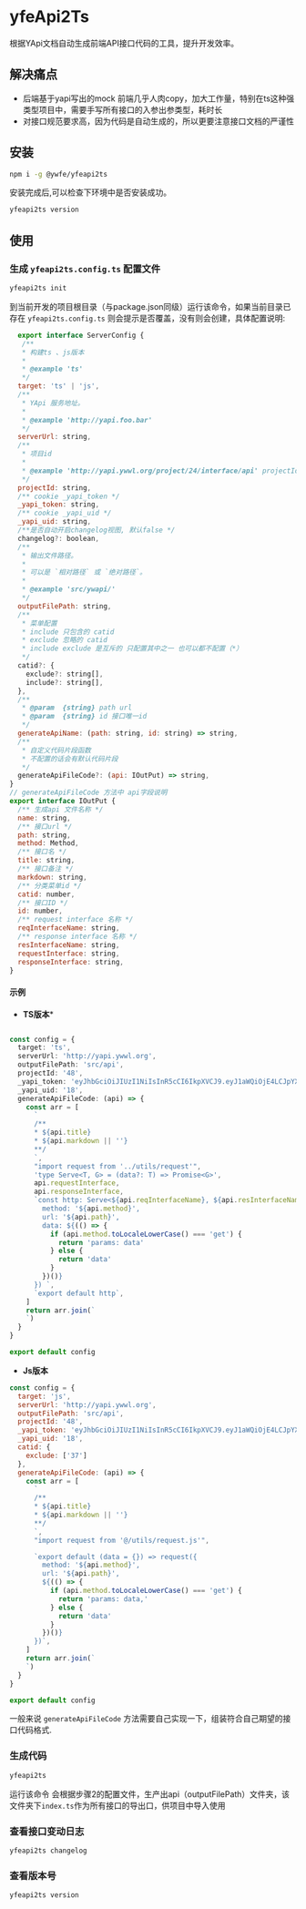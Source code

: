 # yfeApi2Ts

根据YApi文档自动生成前端API接口代码的工具，提升开发效率。

## 解决痛点

- 后端基于yapi写出的mock 前端几乎人肉copy，加大工作量，特别在ts这种强类型项目中，需要手写所有接口的入参出参类型，耗时长
- 对接口规范要求高，因为代码是自动生成的，所以更要注意接口文档的严谨性

## 安装

```bash
npm i -g @ywfe/yfeapi2ts
```

安装完成后,可以检查下环境中是否安装成功。

```bash
yfeapi2ts version
```

## 使用

### 生成 ```yfeapi2ts.config.ts``` 配置文件

```bash
yfeapi2ts init
```

到当前开发的项目根目录（与package.json同级）运行该命令，如果当前目录已存在 ```yfeapi2ts.config.ts``` 则会提示是否覆盖，没有则会创建，具体配置说明:

```javascript
  export interface ServerConfig {
   /**
   * 构建ts 、js版本
   *
   * @example 'ts'
   */
  target: 'ts' | 'js',
  /**
   * YApi 服务地址。
   *
   * @example 'http://yapi.foo.bar'
   */
  serverUrl: string,
  /**
   * 项目id
   *
   * @example 'http://yapi.ywwl.org/project/24/interface/api' projectId 对应 24
   */
  projectId: string,
  /** cookie _yapi_token */
  _yapi_token: string,
  /** cookie _yapi_uid */
  _yapi_uid: string,
  /**是否自动开启changelog视图, 默认false */
  changelog?: boolean,
  /**
   * 输出文件路径。
   *
   * 可以是 `相对路径` 或 `绝对路径`。
   *
   * @example 'src/ywapi/'
   */
  outputFilePath: string,
  /**
   * 菜单配置
   * include 只包含的 catid
   * exclude 忽略的 catid
   * include exclude 是互斥的 只配置其中之一 也可以都不配置（*）
   */
  catid?: {
    exclude?: string[],
    include?: string[],
  },
  /**
   * @param  {string} path url
   * @param  {string} id 接口唯一id
   */
  generateApiName: (path: string, id: string) => string,
  /**
   * 自定义代码片段函数
   * 不配置的话会有默认代码片段
   */
  generateApiFileCode?: (api: IOutPut) => string,
}
// generateApiFileCode 方法中 api字段说明
export interface IOutPut {
  /** 生成api 文件名称 */
  name: string,
  /** 接口url */
  path: string,
  method: Method,
  /** 接口名 */
  title: string,
  /** 接口备注 */
  markdown: string,
  /** 分类菜单id */
  catid: number,
  /** 接口ID */
  id: number,
  /** request interface 名称 */
  reqInterfaceName: string,
  /** response interface 名称 */
  resInterfaceName: string,
  requestInterface: string,
  responseInterface: string,
}
```

#### 示例

- **TS版本***

```typescript

const config = {
  target: 'ts',
  serverUrl: 'http://yapi.ywwl.org',
  outputFilePath: 'src/api',
  projectId: '48',
  _yapi_token: 'eyJhbGciOiJIUzI1NiIsInR5cCI6IkpXVCJ9.eyJ1aWQiOjE4LCJpYXQiOjE1NTc5MDExNjksImV4cCI6MTU1ODUwNTk2OX0.LiVK-Et-Q_KdwbRxCn22M5FzRzlD7I6wsDvBnerDaFY',
  _yapi_uid: '18',
  generateApiFileCode: (api) => {
    const arr = [
      `
      /**
      * ${api.title}
      * ${api.markdown || ''}
      **/
      `,
      "import request from '../utils/request'",
      'type Serve<T, G> = (data?: T) => Promise<G>',
      api.requestInterface,
      api.responseInterface,
      `const http: Serve<${api.reqInterfaceName}, ${api.resInterfaceName}['data'] > = (data?) =>  request({
        method: '${api.method}',
        url: '${api.path}',
        data: ${(() => {
          if (api.method.toLocaleLowerCase() === 'get') {
            return 'params: data'
          } else {
            return 'data'
          }
        })()}
      }) `,
      `export default http`,
    ]
    return arr.join(`
    `)
  }
}

export default config
```

- **Js版本**

```javascript
const config = {
  target: 'js',
  serverUrl: 'http://yapi.ywwl.org',
  outputFilePath: 'src/api',
  projectId: '48',
  _yapi_token: 'eyJhbGciOiJIUzI1NiIsInR5cCI6IkpXVCJ9.eyJ1aWQiOjE4LCJpYXQiOjE1NTc5MDExNjksImV4cCI6MTU1ODUwNTk2OX0.LiVK-Et-Q_KdwbRxCn22M5FzRzlD7I6wsDvBnerDaFY',
  _yapi_uid: '18',
  catid: {
    exclude: ['37']
  },
  generateApiFileCode: (api) => {
    const arr = [
      `
      /**
      * ${api.title}
      * ${api.markdown || ''}
      **/
      `,
      "import request from '@/utils/request.js'",

      `export default (data = {}) => request({
        method: '${api.method}',
        url: '${api.path}',
        ${(() => {
          if (api.method.toLocaleLowerCase() === 'get') {
            return 'params: data,'
          } else {
            return 'data'
          }
        })()}
      })`,
    ]
    return arr.join(`
    `)
  }
}

export default config
```

一般来说 ```generateApiFileCode``` 方法需要自己实现一下，组装符合自己期望的接口代码格式.

### 生成代码

```bash
yfeapi2ts
```

运行该命令 会根据步骤2的配置文件，生产出api（outputFilePath）文件夹，该文件夹下`index.ts`作为所有接口的导出口，供项目中导入使用

### 查看接口变动日志

```bash
yfeapi2ts changelog
```

### 查看版本号

```bash
yfeapi2ts version
```
